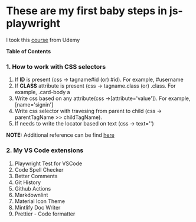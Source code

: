 # These are my first baby steps in js-playwright
I took this [course](https://softserve.udemy.com/course/playwright-tutorials-automation-testing) from Udemy

**Table of Contents**

### 1. How to work with CSS selectors

1. If **ID** is present (css -> tagname#id (or) #id). For example, #username
2. If **CLASS** attribute is present (css -> tagname.class (or) .class. For example, .card-body a
3. Write css based on any attribute(css ->[attribute='value']). For example, [name='signin']
4. Write css selector with travesing from parent to child (css -> parentTagName >> childTagName). 
5. If needs to write the locator based on text (css -> text='')

**NOTE:** Additional reference can be find [here](https://css.in.ua/css/selectors)

### 2. My VS Code extensions

1. Playwright Test for VSCode
2. Code Spell Checker
3. Better Comments
4. Git History
5. Github Actions
6. Markdownlint
7. Material Icon Theme
8. Mintlify Doc Writer
9. Prettier - Code formatter
